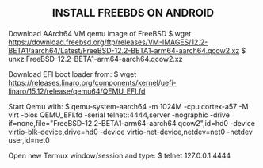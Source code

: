 <h2><p align="center">INSTALL FREEBDS ON ANDROID</p></h2>

Download AArch64 VM qemu image of FreeBSD
$ wget https://download.freebsd.org/ftp/releases/VM-IMAGES/12.2-BETA1/aarch64/Latest/FreeBSD-12.2-BETA1-arm64-aarch64.qcow2.xz
$ unxz FreeBSD-12.2-BETA1-arm64-aarch64.qcow2.xz

Download EFI boot loader from:
$ wget https://releases.linaro.org/components/kernel/uefi-linaro/15.12/release/qemu64/QEMU_EFI.fd

Start Qemu with:
$ qemu-system-aarch64 -m 1024M -cpu cortex-a57 -M virt
-bios QEMU_EFI.fd -serial telnet::4444,server -nographic
-drive if=none,file="FreeBSD-12.2-BETA1-arm64-aarch64.qcow2",id=hd0
-device virtio-blk-device,drive=hd0
-device virtio-net-device,netdev=net0
-netdev user,id=net0

Open new Termux window/session and type:
$ telnet 127.0.0.1 4444
